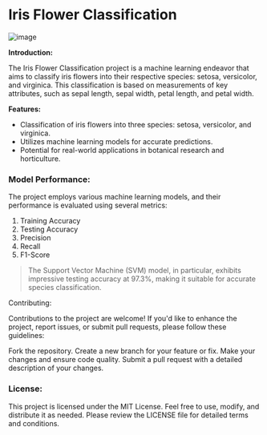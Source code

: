# Iris Flower Classification

![image](https://github.com/lavEche/OIBSIP-ds-task01/assets/124572155/bc7f3442-f562-449a-87c3-325d1f644728)


**Introduction:**

The Iris Flower Classification project is a machine learning endeavor that aims to classify iris flowers into their respective species: setosa, versicolor, and virginica. This classification is based on measurements of key attributes, such as sepal length, sepal width, petal length, and petal width.

**Features:**

- Classification of iris flowers into three species: setosa, versicolor, and virginica.
- Utilizes machine learning models for accurate predictions.
- Potential for real-world applications in botanical research and horticulture.


### Model Performance:

The project employs various machine learning models, and their performance is evaluated using several metrics:

1. Training Accuracy
2. Testing Accuracy
3. Precision
4. Recall
5. F1-Score

> The Support Vector Machine (SVM) model, in particular, exhibits impressive testing accuracy at 97.3%, making it suitable for accurate species classification.

Contributing:

Contributions to the project are welcome! If you'd like to enhance the project, report issues, or submit pull requests, please follow these guidelines:

Fork the repository.
Create a new branch for your feature or fix.
Make your changes and ensure code quality.
Submit a pull request with a detailed description of your changes.

### License:

This project is licensed under the MIT License. Feel free to use, modify, and distribute it as needed. Please review the LICENSE file for detailed terms and conditions.









